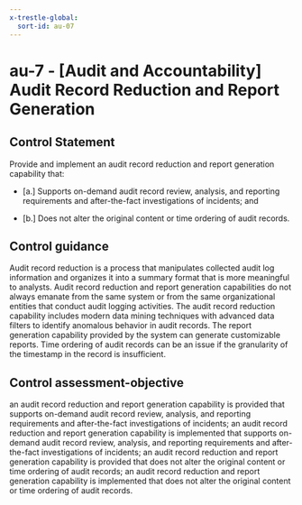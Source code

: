 ```yaml
---
x-trestle-global:
  sort-id: au-07
---
```


# au-7 - \[Audit and Accountability\] Audit Record Reduction and Report Generation

## Control Statement

Provide and implement an audit record reduction and report generation capability that:

- \[a.\] Supports on-demand audit record review, analysis, and reporting requirements and after-the-fact investigations of incidents; and

- \[b.\] Does not alter the original content or time ordering of audit records.

## Control guidance

Audit record reduction is a process that manipulates collected audit log information and organizes it into a summary format that is more meaningful to analysts. Audit record reduction and report generation capabilities do not always emanate from the same system or from the same organizational entities that conduct audit logging activities. The audit record reduction capability includes modern data mining techniques with advanced data filters to identify anomalous behavior in audit records. The report generation capability provided by the system can generate customizable reports. Time ordering of audit records can be an issue if the granularity of the timestamp in the record is insufficient.

## Control assessment-objective

an audit record reduction and report generation capability is provided that supports on-demand audit record review, analysis, and reporting requirements and after-the-fact investigations of incidents;
an audit record reduction and report generation capability is implemented that supports on-demand audit record review, analysis, and reporting requirements and after-the-fact investigations of incidents;
an audit record reduction and report generation capability is provided that does not alter the original content or time ordering of audit records;
an audit record reduction and report generation capability is implemented that does not alter the original content or time ordering of audit records.
